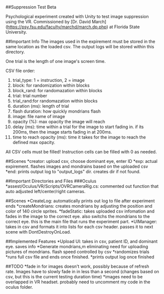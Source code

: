 ##Suppression Test Beta

Psychological experiment created with Unity to test image suppression using the VR.
Commissioned by [Dr. David March] (https://psy.fsu.edu/faculty/marchd/march.dp.php) at Florida State University.

##Important Info
The images used in the expirement must be stored in the same location as the loaded csv. The output logs will be stored within this directory.

One trial is the length of one image's screen time.

CSV file order:
1. trial_type: 1 = instruction, 2 = image
2. block: for randomization within blocks
3. block_rand: for randomazation within blocks
4. trial: trial number
5. trial_rand:for randomazation within blocks
6. duration (ms): length of trial
7. flash duration: how quickly mondrians flash
8. image: file name of image
9. opacity (%): max opacity the image will reach
10. delay (ms): time within a trial for the image to start fading in. if its 200ms, then the image starts fading in at 200ms.
11. time to reach opacity (ms): time it takes for the image to reach the defined max opacity.

All CSV cells must be filled! Instruction cells can be filled with 0 as needed.

##Scenes
*creator: upload csv, choose dominant eye, enter ID
*exp: actual expirement. flashes images and mondrains based on the uploaded csv
*end: prints output log to "output_logs" dir. creates dir if not found.

##Important Directories and Files
###Oculus
*assest/Oculus/VR/Scripts/OVRCameraRig.cs: commented out function that auto adjusted left/center/right cameras.

##Scenes
*CreateLog: automatically prints out log to file after experiment ends
*createMondrians: creates mondrians by adjusting the position and color of 140 circle sprites. 
*fadeStatic: takes uploaded csv infomation and fades in the image to the correct eye. also switchs the mondrians to the correct eye. this is the main file that runs the experiment part.
*UIManager: takes in csv and formats it into lists for each csv header. passes it to next scene with DontDestroyOnLoad.

##Implemented Features
*Upload UI: takes in csv, patient ID, and dominant eye. saves info
*Generate mondrians,m eliminating need for uploading pictures of mondrians. flash speed controlled by csv
*randomizes trials
*runs full csv file and ends once finished.
*prints output log once finished

##TODO
*fade in for images doesn't work, possibly because of refresh rate. Images have to slowly fade in in less than a second (changes based on csv, but this is the current testing duration time)
*images need to be overlapped in VR headset. probably need to uncomment my code in the oculus folder.
